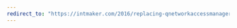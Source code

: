```yaml
---
redirect_to: "https://intmaker.com/2016/replacing-qnetworkaccessmanager-for-the-great-good"
---
```

